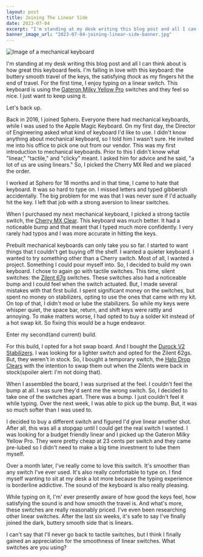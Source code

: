 ```yaml
---
layout: post
title: Joining The Linear Side
date: 2023-07-04
excerpt: "I'm standing at my desk writing this blog post and all I can think about is how great this keyboard feels. I'm falling in love with this keyboard: the buttery smooth travel of the keys, the satisfying thock as my fingers hit the end of travel. For the first time, I enjoy typing on a linear switch."
banner_image_url: "2023-07-04-joining-linear-side-banner.jpg"
---
```


![Image of a mechanical keyboard](/images/2023-07-04-joining-linear-side-banner.jpg)

I'm standing at my desk writing this blog post and all I can think about is how great this keyboard feels. I'm falling in love with this keyboard: the buttery smooth travel of the keys, the satisfying *thock* as my fingers hit the end of travel. For the first time, I enjoy typing on a linear switch. This keyboard is using the [Gateron Milky Yellow Pro](https://divinikey.com/products/gateron-ks-3-milky-yellow-pro-linear-switches) switches and they feel so nice. I just want to keep using it. 

Let's back up.

Back in 2016, I joined Sphero. Everyone there had mechanical keyboards, while I was used to the Apple Magic Keyboard. On my first day, the Director of Engineering asked what kind of keyboard I'd like to use. I didn't know anything about mechanical keyboard, so I told him I wasn't sure. He invited me into his office to pick one out from our vendor. This was my first introduction to mechanical keyboards. Prior to this I didn't know what "linear," "tactile," and "clicky" meant. I asked him for advice and he said, "a lot of us are using linears." So, I picked the Cherry MX Red and we placed the order.

I worked at Sphero for 18 months and in that time, I came to hate that keyboard. It was so hard to type on. I missed letters and typed gibberish accidentally. The big problem for me was that I was never sure if I'd actually hit the key. I left that job with a strong aversion to linear switches.

When I purchased my next mechanical keyboard, I picked a strong tactile switch, the [Cherry MX Clear](https://www.cherrymx.de/en/cherry-mx/mx-special/mx-clear.html). This keyboard was much better. It had a noticeable bump and that meant that I typed much more confidently. I very rarely had typos and I was more accurate in hitting the keys.

Prebuilt mechanical keyboards can only take you so far. I started to want things that I couldn't get buying off the shelf. I wanted a quieter keyboard. I wanted to try something other than a Cherry switch. Most of all, I wanted a project. Something I could pour myself into. So, I decided to build my own keyboard. I chose to again go with tactile switches. This time, silent switches: the [Zilent 67g](https://zealpc.net/products/zilent?variant=5894832324646) switches. These switches also had a noticeable bump and I could feel when the switch actuated. But, I made several mistakes with that first build. I spent significant money on the switches, but spent no money on stabilizers, opting to use the ones that came with my kit. On top of that, I didn't mod or lube the stabilizers. So while my keys were whisper quiet, the space bar, return, and shift keys were rattly and annoying. To make matters worse, I had opted to buy a solder kit instead of a hot swap kit. So fixing this would be a huge endeavor.

Enter my second(and current) build. 

For this build, I opted for a hot swap board. And I bought the [Durock V2 Stabilizers](https://divinikey.com/products/durock-v2-stabilizers-screw-in?variant=32275866681409). I was looking for a lighter switch and opted for the Zilent 62gs. But, they weren't in stock. So, I bought a temporary switch, the [Halo Drop Clears](https://drop.com/buy/drop-halo-switch-pack?defaultSelectionIds=975863,975868) with the intention to swap them out when the Zilents were back in stock(spoiler alert: I'm not doing that).

When I assembled the board, I was surprised at the feel. I couldn't feel the bump at all. I was sure they'd sent me the wrong switch. So, I decided to take one of the switches apart. There was a bump. I just couldn't feel it while typing. Over the next week, I was able to pick up the bump. But, it was so much softer than I was used to.

I decided to buy a different switch and figured I'd give linear another shot. After all, this was all a stopgap until I could get the real switch I wanted. I was looking for a budget friendly linear and I picked up the Gateron Milky Yellow Pro. They were pretty cheap at 23 cents per switch and they came pre-lubed so I didn't need to make a big time investment to lube them myself.

Over a month later, I've really come to love this switch. It's smoother than any switch I've ever used. It's also really comfortable to type on. I find myself wanting to sit at my desk a lot more because the typing experience is borderline addictive. The sound of the keyboard is also really pleasing. 

While typing on it, I'm' ever presently aware of how good the keys feel, how satisfying the sound is and how smooth the travel is. And what's more, these switches are really reasonably priced. I've even been researching other linear switches. After the last six weeks, it's safe to say I've finally joined the dark, buttery smooth side that is linears.

I can't say that I'll never go back to tactile switches, but I think I finally gained an appreciation for the smoothness of linear switches. What switches are you using?
